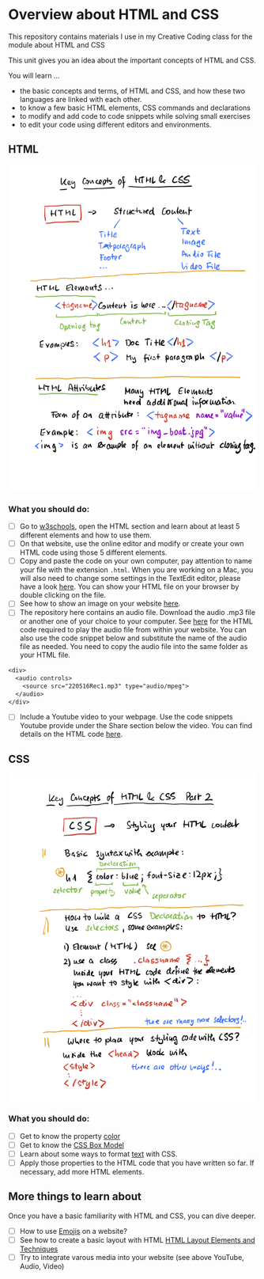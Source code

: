 # Overview about HTML and CSS

This repository contains materials I use in my Creative Coding class for the module about HTML and CSS


This unit gives you an idea about the important concepts of HTML and CSS.

You will learn ...
- the basic concepts and terms, of HTML and CSS, and how these two languages are linked with each other.
- to know a few basic HTML elements, CSS commands and declarations
- to modify and add code to code snippets while solving small exercises
- to edit your code using different editors and environments.

## HTML

![HTML Overview](media/231002_Overview_HTML.png)

### What you should do:
- [ ] Go to [w3schools](w3schools.com), open the HTML section and learn about at least 5 different elements and how to use them.
- [ ] On that website, use the online editor and modify or create your own HTML code using those 5 different elements.
- [ ] Copy and paste the code on your own computer, pay attention to name your file with the extension ```.html```. When you are working on a Mac, you will also need to change some settings in the TextEdit editor, please have a look [here](https://www.w3schools.com/html/html_editors.asp). You can show your HTML file on your browser by double clicking on the file.
- [ ] See how to show an image on your website [here](https://www.w3schools.com/tags/tag_img.asp).
- [ ] The repository here contains an audio file. Download the audio .mp3 file or another one of your choice to your computer. See [here](https://www.w3schools.com/html/html5_audio.asp) for the HTML code required to play the audio file from within your website. You can also use the code snippet below and substitute the name of the audio file as needed. You need to copy the audio file into the same folder as your HTML file.
  
``` language=html
<div>
  <audio controls>
    <source src="220516Rec1.mp3" type="audio/mpeg">
  </audio>
</div>
```

- [ ] Include a Youtube video to your webpage. Use the code snippets Youtube provide under the Share section below the video. You can find details on the HTML code [here](https://www.w3schools.com/html/html_youtube.asp).


## CSS

![CSS Overview](media/231002_Overview_CSS.png)

### What you should do:
- [ ] Get to know the property [color](https://www.w3schools.com/css/css_colors.asp)
- [ ] Get to know the [CSS Box Model](https://www.w3schools.com/css/css_colors.asp)
- [ ] Learn about some ways to format [text](https://www.w3schools.com/css/css_text.asp) with CSS.
- [ ] Apply those properties to the HTML code that you have written so far. If necessary, add more HTML elements. 

## More things to learn about

Once you have a basic familiarity with HTML and CSS, you can dive deeper. 

- [ ] How to use [Emojis](https://www.w3schools.com/html/html_emojis.asp) on a website?
- [ ] See how to create a basic layout with HTML [HTML Layout Elements and Techniques](https://www.w3schools.com/html/html_layout.asp)
- [ ] Try to integrate varous media into your website (see above YouTube, Audio, Video)
